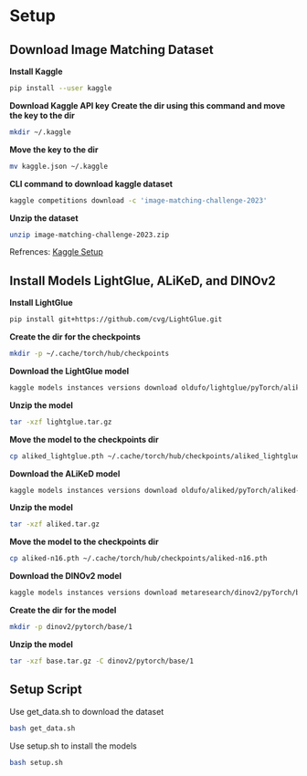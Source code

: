 # Setup

## Download Image Matching Dataset

**Install Kaggle**

```bash
pip install --user kaggle
```

**Download Kaggle API key**
**Create the dir using this command and move the key to the dir**

```bash
mkdir ~/.kaggle
```

**Move the key to the dir**

```bash
mv kaggle.json ~/.kaggle
```

**CLI command to download kaggle dataset**

```bash 
kaggle competitions download -c 'image-matching-challenge-2023'
```

**Unzip the dataset**

```bash
unzip image-matching-challenge-2023.zip
```

Refrences: [Kaggle Setup](https://www.endtoend.ai/tutorial/how-to-download-kaggle-datasets-on-ubuntu/)

## Install Models LightGlue, ALiKeD, and DINOv2

**Install LightGlue**

```bash
pip install git+https://github.com/cvg/LightGlue.git
```

**Create the dir for the checkpoints**

```bash
mkdir -p ~/.cache/torch/hub/checkpoints
```

**Download the LightGlue model**

```bash
kaggle models instances versions download oldufo/lightglue/pyTorch/aliked/1
```

**Unzip the model**

```bash
tar -xzf lightglue.tar.gz
```

**Move the model to the checkpoints dir**

```bash
cp aliked_lightglue.pth ~/.cache/torch/hub/checkpoints/aliked_lightglue_v0-1_arxiv.pth
```

**Download the ALiKeD model**

```bash
kaggle models instances versions download oldufo/aliked/pyTorch/aliked-n16/1
```

**Unzip the model**

```bash
tar -xzf aliked.tar.gz
```

**Move the model to the checkpoints dir**

```bash
cp aliked-n16.pth ~/.cache/torch/hub/checkpoints/aliked-n16.pth
```

**Download the DINOv2 model**

```bash
kaggle models instances versions download metaresearch/dinov2/pyTorch/base/1
```

**Create the dir for the model**

```bash
mkdir -p dinov2/pytorch/base/1
````

**Unzip the model**

```bash
tar -xzf base.tar.gz -C dinov2/pytorch/base/1
```

## Setup Script

Use get_data.sh to download the dataset

```bash
bash get_data.sh
```

Use setup.sh to install the models

```bash
bash setup.sh
```

